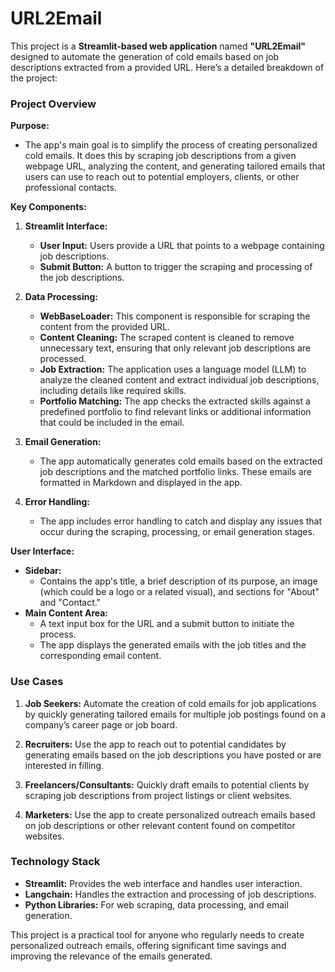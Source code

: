 # URL2Email

This project is a **Streamlit-based web application** named **"URL2Email"** designed to automate the generation of cold emails based on job descriptions extracted from a provided URL. Here’s a detailed breakdown of the project:

### Project Overview

**Purpose:**
- The app's main goal is to simplify the process of creating personalized cold emails. It does this by scraping job descriptions from a given webpage URL, analyzing the content, and generating tailored emails that users can use to reach out to potential employers, clients, or other professional contacts.

**Key Components:**
1. **Streamlit Interface:**
   - **User Input:** Users provide a URL that points to a webpage containing job descriptions.
   - **Submit Button:** A button to trigger the scraping and processing of the job descriptions.

2. **Data Processing:**
   - **WebBaseLoader:** This component is responsible for scraping the content from the provided URL.
   - **Content Cleaning:** The scraped content is cleaned to remove unnecessary text, ensuring that only relevant job descriptions are processed.
   - **Job Extraction:** The application uses a language model (LLM) to analyze the cleaned content and extract individual job descriptions, including details like required skills.
   - **Portfolio Matching:** The app checks the extracted skills against a predefined portfolio to find relevant links or additional information that could be included in the email.

3. **Email Generation:**
   - The app automatically generates cold emails based on the extracted job descriptions and the matched portfolio links. These emails are formatted in Markdown and displayed in the app.

4. **Error Handling:**
   - The app includes error handling to catch and display any issues that occur during the scraping, processing, or email generation stages.

**User Interface:**
- **Sidebar:** 
  - Contains the app's title, a brief description of its purpose, an image (which could be a logo or a related visual), and sections for "About" and "Contact."
- **Main Content Area:**
  - A text input box for the URL and a submit button to initiate the process.
  - The app displays the generated emails with the job titles and the corresponding email content.

### Use Cases

1. **Job Seekers:** Automate the creation of cold emails for job applications by quickly generating tailored emails for multiple job postings found on a company’s career page or job board.
  
2. **Recruiters:** Use the app to reach out to potential candidates by generating emails based on the job descriptions you have posted or are interested in filling.
  
3. **Freelancers/Consultants:** Quickly draft emails to potential clients by scraping job descriptions from project listings or client websites.

4. **Marketers:** Use the app to create personalized outreach emails based on job descriptions or other relevant content found on competitor websites.

### Technology Stack

- **Streamlit:** Provides the web interface and handles user interaction.
- **Langchain:** Handles the extraction and processing of job descriptions.
- **Python Libraries:** For web scraping, data processing, and email generation.

This project is a practical tool for anyone who regularly needs to create personalized outreach emails, offering significant time savings and improving the relevance of the emails generated.
